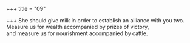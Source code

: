 +++
title = "09"

+++
She should give milk in order to establish an alliance with you two.  Measure us for wealth accompanied by prizes of victory,  
and measure us for nourishment accompanied by cattle.  